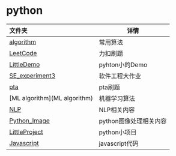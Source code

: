 # python

| 文件夹                                  | 详情                   |
| :-------------------------------------- | ---------------------- |
| [algorithm](algorithm)                  | 常用算法               |
| [LeetCode](LeetCode)                    | 力扣刷题               |
| [LittleDemo](LittleDemo)                | pyhton小的Demo         |
| [SE_experiment3](SE_experiment3)        | 软件工程大作业         |
| [pta](pta)                              | pta刷题                |
| [ML algorithm](ML algorithm)            | 机器学习算法           |
| [NLP](https://github.com/baowj-678/NLP) | NLP相关内容            |
| [Python_Image](Python_Image)            | python图像处理相关内容 |
| [LittleProject](LittleProject)          | python小项目           |
| [Javascript](Javascript)                | javascript代码         |

